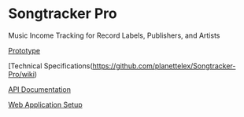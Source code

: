 # Songtracker Pro
Music Income Tracking for Record Labels, Publishers, and Artists

[Prototype](https://planettelex.github.io/Songtracker-Pro/prototypes/v_0.05/#g=1&p=login)

[Technical Specifications(https://github.com/planettelex/Songtracker-Pro/wiki)

[API Documentation](https://github.com/planettelex/Songtracker-Pro/wiki/API)

[Web Application Setup](https://github.com/planettelex/Songtracker-Pro/tree/main/Web/)
